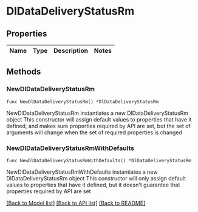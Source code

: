 # DlDataDeliveryStatusRm

## Properties

Name | Type | Description | Notes
------------ | ------------- | ------------- | -------------

## Methods

### NewDlDataDeliveryStatusRm

`func NewDlDataDeliveryStatusRm() *DlDataDeliveryStatusRm`

NewDlDataDeliveryStatusRm instantiates a new DlDataDeliveryStatusRm object
This constructor will assign default values to properties that have it defined,
and makes sure properties required by API are set, but the set of arguments
will change when the set of required properties is changed

### NewDlDataDeliveryStatusRmWithDefaults

`func NewDlDataDeliveryStatusRmWithDefaults() *DlDataDeliveryStatusRm`

NewDlDataDeliveryStatusRmWithDefaults instantiates a new DlDataDeliveryStatusRm object
This constructor will only assign default values to properties that have it defined,
but it doesn't guarantee that properties required by API are set


[[Back to Model list]](../README.md#documentation-for-models) [[Back to API list]](../README.md#documentation-for-api-endpoints) [[Back to README]](../README.md)


